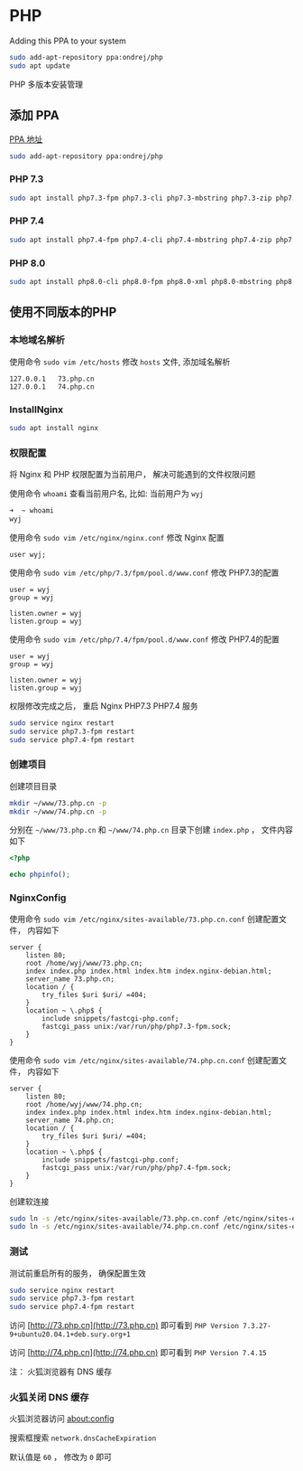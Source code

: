 # PHP

Adding this PPA to your system

```bash
sudo add-apt-repository ppa:ondrej/php
sudo apt update
```

PHP 多版本安装管理

## 添加 PPA

[PPA 地址](https://launchpad.net/~ondrej/+archive/ubuntu/php)

```bash
sudo add-apt-repository ppa:ondrej/php
```

### PHP 7.3

```bash
sudo apt install php7.3-fpm php7.3-cli php7.3-mbstring php7.3-zip php7.3-mysql php7.3-xml php7.3-gd php7.3-bcmath
```


### PHP 7.4

```bash
sudo apt install php7.4-fpm php7.4-cli php7.4-mbstring php7.4-zip php7.4-mysql php7.4-xml php7.4-gd php7.4-bcmath php7.4-curl
```

### PHP 8.0
```bash
sudo apt install php8.0-cli php8.0-fpm php8.0-xml php8.0-mbstring php8.0-curl php8.0-gd
```


## 使用不同版本的PHP

### 本地域名解析

使用命令 `sudo vim /etc/hosts` 修改 `hosts` 文件, 添加域名解析

```
127.0.0.1   73.php.cn
127.0.0.1   74.php.cn
```


### InstallNginx

```bash
sudo apt install nginx
```

### 权限配置

将  Nginx 和 PHP 权限配置为当前用户， 解决可能遇到的文件权限问题

使用命令 `whoami` 查看当前用户名, 比如: 当前用户为 `wyj`

```bash
➜  ~ whoami
wyj
```

使用命令 `sudo vim /etc/nginx/nginx.conf` 修改 Nginx 配置

```
user wyj;
```

使用命令 `sudo vim /etc/php/7.3/fpm/pool.d/www.conf` 修改 PHP7.3的配置

```
user = wyj
group = wyj

listen.owner = wyj
listen.group = wyj
```

使用命令 `sudo vim /etc/php/7.4/fpm/pool.d/www.conf` 修改 PHP7.4的配置

```
user = wyj
group = wyj

listen.owner = wyj
listen.group = wyj
```

权限修改完成之后， 重启 Nginx PHP7.3 PHP7.4 服务

```bash
sudo service nginx restart
sudo service php7.3-fpm restart
sudo service php7.4-fpm restart
```

### 创建项目

创建项目目录

```bash
mkdir ~/www/73.php.cn -p
mkdir ~/www/74.php.cn -p
```

分别在 `~/www/73.php.cn` 和 `~/www/74.php.cn` 目录下创建 `index.php` ， 文件内容如下

```php
<?php

echo phpinfo();
```

### NginxConfig

使用命令 `sudo vim /etc/nginx/sites-available/73.php.cn.conf` 创建配置文件， 内容如下

```
server {
    listen 80;
    root /home/wyj/www/73.php.cn;
    index index.php index.html index.htm index.nginx-debian.html;
    server_name 73.php.cn;
    location / {
        try_files $uri $uri/ =404;
    }
    location ~ \.php$ {
        include snippets/fastcgi-php.conf;
        fastcgi_pass unix:/var/run/php/php7.3-fpm.sock;
    }
}
```

使用命令 `sudo vim /etc/nginx/sites-available/74.php.cn.conf` 创建配置文件， 内容如下

```
server {
    listen 80;
    root /home/wyj/www/74.php.cn;
    index index.php index.html index.htm index.nginx-debian.html;
    server_name 74.php.cn;
    location / {
        try_files $uri $uri/ =404;
    }
    location ~ \.php$ {
        include snippets/fastcgi-php.conf;
        fastcgi_pass unix:/var/run/php/php7.4-fpm.sock;
    }
}
```

创建软连接

```bash
sudo ln -s /etc/nginx/sites-available/73.php.cn.conf /etc/nginx/sites-enabled/73.php.cn.conf
sudo ln -s /etc/nginx/sites-available/74.php.cn.conf /etc/nginx/sites-enabled/74.php.cn.conf
```

### 测试

测试前重启所有的服务， 确保配置生效

```bash
sudo service nginx restart
sudo service php7.3-fpm restart
sudo service php7.4-fpm restart
```

访问 [http://73.php.cn](http://73.php.cn) 即可看到  `PHP Version 7.3.27-9+ubuntu20.04.1+deb.sury.org+1`

访问 [http://74.php.cn](http://74.php.cn) 即可看到  `PHP Version 7.4.15`


注： 火狐浏览器有 DNS 缓存

### 火狐关闭 DNS 缓存


火狐浏览器访问 [about:config](about:config)

搜索框搜索 `network.dnsCacheExpiration`

默认值是 `60` ， 修改为 `0` 即可


